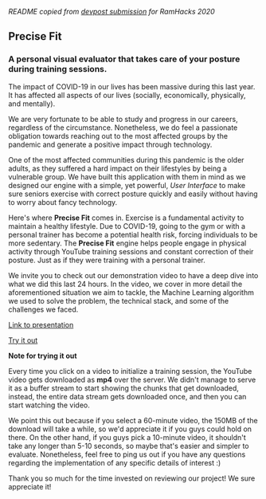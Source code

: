 *README copied from [devpost submission](https://devpost.com/software/ruby-lo2p7g) for RamHacks 2020*

## Precise Fit

### A personal visual evaluator that takes care of your posture during training sessions.

The impact of COVID-19 in our lives has been massive during this last year. It has affected all aspects of our lives (socially, economically, physically, and mentally).

We are very fortunate to be able to study and progress in our careers, regardless of the circumstance. Nonetheless, we do feel a passionate obligation towards reaching out to the most affected groups by the pandemic and generate a positive impact through technology.

One of the most affected communities during this pandemic is the older adults, as they suffered a hard impact on their lifestyles by being a vulnerable group. We have built this application with them in mind as we designed our engine with a simple, yet powerful, _User Interface_ to make sure seniors exercise with correct posture quickly and easily without having to worry about fancy technology.

Here's where **Precise Fit** comes in. Exercise is a fundamental activity to maintain a healthy lifestyle. Due to COVID-19, going to the gym or with a personal trainer has become a potential health risk, forcing individuals to be more sedentary. The **Precise Fit** engine helps people engage in physical activity through YouTube training sessions and constant correction of their posture. Just as if they were training with a personal trainer.

We invite you to check out our demonstration video to have a deep dive into what we did this last 24 hours. In the video, we cover in more detail the aforementioned situation we aim to tackle, the Machine Learning algorithm we used to solve the problem, the technical stack, and some of the challenges we faced.

[Link to presentation](https://docs.google.com/presentation/d/14d2Pz5hhM-piGCHXnJwS7jK4ihIfHvM-Cmq6XfenMaE/edit?usp=sharing)


[Try it out](frontend-5snxalmwva-uc.a.run.app)

**Note for trying it out**

Every time you click on a video to initialize a training session, the YouTube video gets downloaded as **mp4** over the server. We didn't manage to serve it as a buffer stream to start showing the chunks that get downloaded, instead, the entire data stream gets downloaded once, and then you can start watching the video.

We point this out because if you select a 60-minute video, the 150MB of the download will take a while, so we'd appreciate it if you guys could hold on there. On the other hand, if you guys pick a 10-minute video, it shouldn't take any longer than 5-10 seconds, so maybe that's easier and simpler to evaluate. Nonetheless, feel free to ping us out if you have any questions regarding the implementation of any specific details of interest :)

Thank you so much for the time invested on reviewing our project! We sure appreciate it!
